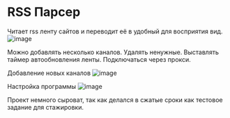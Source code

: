 # RSS Парсер
Читает rss ленту сайтов и переводит её в удобный для восприятия вид.
![image](https://user-images.githubusercontent.com/102801417/191323118-9d53053b-366b-474f-91fc-006867b3957e.png)

Можно добавлять несколько каналов. Удалять ненужные. Выставлять таймер автообновления ленты.
Подключаться через прокси.

Добавление новых каналов
![image](https://user-images.githubusercontent.com/102801417/191323325-44592109-531b-4750-a634-4040f20e8b60.png)

Настройка программы
![image](https://user-images.githubusercontent.com/102801417/191323587-668ba505-d7f5-4e91-95bc-b34f947d5611.png)

Проект немного сыроват, так как делался в сжатые сроки как тестовое задание для стажировки.
